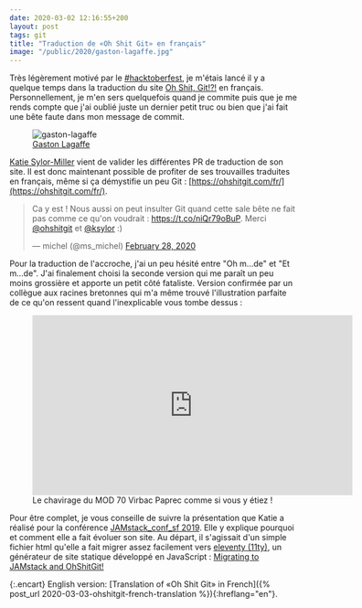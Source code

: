 ```yaml
---
date: 2020-03-02 12:16:55+200
layout: post
tags: git
title: "Traduction de «Oh Shit Git» en français"
image: "/public/2020/gaston-lagaffe.jpg"
---
```


Très légèrement motivé par le [#hacktoberfest](https://dev.to/michelc/selfish-hacktoberfest-2019-4g5l), je m'étais lancé il y a quelque temps dans la traduction du site [Oh Shit, Git!?!](https://ohshitgit.com/) en français. Personnellement, je m'en sers quelquefois quand je commite puis que je me rends compte que j'ai oublié juste un dernier petit truc ou bien que j'ai fait une bête faute dans mon message de commit.

<figure>
  <img src="{{ page.image }}" alt="gaston-lagaffe" />
  <figcaption>
    <a href="http://www.gastonlagaffe.com/">Gaston Lagaffe</a>
  </figcaption>
</figure>

[Katie Sylor-Miller](https://twitter.com/ksylor) vient de valider les différentes PR de traduction de son site. Il est donc maintenant possible de profiter de ses trouvailles traduites en français, même si ça démystifie un peu Git : [https://ohshitgit.com/fr/](https://ohshitgit.com/fr/).

<blockquote class="twitter-tweet tw-align-center"><p lang="fr" dir="ltr">Ca y est ! Nous aussi on peut insulter Git quand cette sale bête ne fait pas comme ce qu&#39;on voudrait : <a href="https://t.co/niQr79oBuP">https://t.co/niQr79oBuP</a>. Merci <a href="https://twitter.com/ohshitgit?ref_src=twsrc%5Etfw">@ohshitgit</a> et <a href="https://twitter.com/ksylor?ref_src=twsrc%5Etfw">@ksylor</a> :)</p>&mdash; michel (@ms_michel) <a href="https://twitter.com/ms_michel/status/1233337074364841984?ref_src=twsrc%5Etfw">February 28, 2020</a></blockquote> <script async src="https://platform.twitter.com/widgets.js" charset="utf-8"></script>

Pour la traduction de l'accroche, j'ai un peu hésité entre "Oh m...de" et "Et m...de". J'ai finalement choisi la seconde version qui me paraît un peu moins grossière et apporte un petit côté fataliste. Version confirmée par un collègue aux racines bretonnes qui m'a même trouvé l'illustration parfaite de ce qu'on ressent quand l'inexplicable vous tombe dessus :

<figure class="video">
  <iframe width="560"
          height="315"
          src="https://www.youtube.com/embed/YganM4xVTac?start=80"
          frameborder="0"
          allow="accelerometer; autoplay; encrypted-media; gyroscope; picture-in-picture"
          allowfullscreen>
  </iframe>
  <figcaption>
    Le chavirage du MOD 70 Virbac Paprec comme si vous y étiez !
  </figcaption>
</figure>

Pour être complet, je vous conseille de suivre la présentation que Katie a réalisé pour la conférence [JAMstack_conf_sf 2019](https://jamstackconf.com/#2019). Elle y explique pourquoi et comment elle a fait évoluer son site. Au départ, il s'agissait d'un simple fichier html qu'elle a fait migrer assez facilement vers [eleventy (11ty)](https://www.11ty.io/), un générateur de site statique développé en JavaScript : [Migrating to JAMstack and OhShitGit!](https://www.youtube.com/watch?v=PqlhYVqLDm0)

{:.encart}
English version: [Translation of «Oh Shit Git» in French]({% post_url 2020-03-03-ohshitgit-french-translation %}){:hreflang="en"}.
